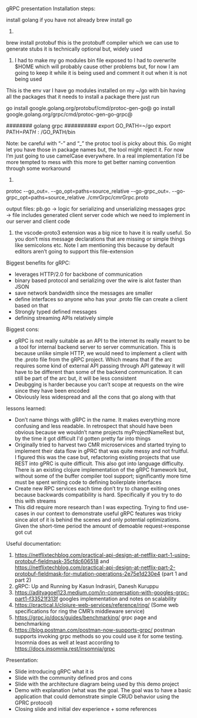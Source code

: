 gRPC presentation
Installation steps:  

install golang if you have not already
brew install go

1. 

brew install protobuf this is the protobuff compiler which we can use to generate stubs it is technically optional but, widely used


1. I had to make my go modules bin file exposed to I had to overwrite $HOME which will probably cause other problems but, for now I am going to keep it while it is being used and comment it out when it is not being used

This is the env var I have go modules installed on my ~/go with bin having all the packages that it needs
to install a package there just run

go install google.golang.org/protobuf/cmd/protoc-gen-go@<version>
go install google.golang.org/grpc/cmd/protoc-gen-go-grpc@<version>


######## golang grpc ##########
export GO_PATH=~/go
export PATH=$PATH:/$GO_PATH/bin

Note: be careful with “-” and “_” the protoc tool is picky about this. Go might let you have those in package names but, the tool might reject it. For now I’m just going to use camelCase everywhere. In a real implementation I’d be more tempted to mess with this more to get better naming convention through some workaround


1. 

protoc --go_out=. --go_opt=paths=source_relative --go-grpc_out=. --go-grpc_opt=paths=source_relative ./cmrGrpc/cmrGrpc.proto

output files:
pb.go → logic for serializing and unserializing messages
grpc → file includes generated client server code which we need to implement in our server and client code


1. the vscode-proto3 extension was a big nice to have it is really useful. So you don’t miss message declarations that are missing or simple things like semicolons etc. Note I am mentioning this because by default editors aren’t going to support this file-extension




Biggest benefits for gRPC:

* leverages HTTP/2.0 for backbone of communication
* binary based protocol and serializing over the wire is alot faster than JSON
* save network bandwidth since the messages are smaller
* define interfaces so anyone who has your .proto file can create a client based on that
* Strongly typed defined messages
* defining streaming APIs relatively simple


Biggest cons:

* gRPC is not really suitable as an API to the internet its really meant to be a tool for internal backend server to server communication. This is because unlike simple HTTP, we would need to implement a client with the .proto file from the gRPC project. Which means that if the arc requires some kind of external API passing through API gateway it will have to be different than some of the backend communication. It can still be part of the arc but, it will be less consistent
* Deubgging is harder because you can’t scope at requests on the wire since they have been encoded
* Obviously less widespread and all the cons that go along with that




lessons learned:

* Don’t name things with gRPC in the name. It makes everything more confusing and less readable. In retrospect that should have been obvious because we wouldn’t name projects myProjectNameRest but, by the time it got difficult I'd gotten pretty far into things
* Originally tried to harvest two CMR microservices and started trying to implement their data flow in gPRC that was quite messy and not fruitful. I figured this was the case but, refactoring existing projects that use REST into gPRC is quite difficult. This also got into language difficulty. There is an existing clojure implementation of the gRPC framework but, without some of the buffer compiler tool support; significantly more time must be spent writing code to defining boilerplate interfaces
* Create new RPC services each time don’t try to change exiting ones because backwards compatibility is hard. Specifically if you try to do this with streams
* This did require more research than I was expecting. Trying to find use-cases in our context to demonstrate useful gRPC features was tricky since alot of it is behind the scenes and only potential optimizations. Given the short-time period the amount of demoable request->response got cut



Useful documentation:

1. https://netflixtechblog.com/practical-api-design-at-netflix-part-1-using-protobuf-fieldmask-35cfdc606518 and https://netflixtechblog.com/practical-api-design-at-netflix-part-2-protobuf-fieldmask-for-mutation-operations-2e75e1d230e4 (part 1 and part 2)
2. gRPC: Up and Running by Kasun Indrasiri, Danesh Kuruppu
3. https://adityagoel123.medium.com/in-conversation-with-googles-grpc-part1-f33521f313f googles implementation and notes on scalability
4. https://practical.li/clojure-web-services/reference/ring/ (Some web specifications for ring the CMR’s middleware service)
5. https://grpc.io/docs/guides/benchmarking/ grpc page and benchmarking
6. https://blog.postman.com/postman-now-supports-grpc/ postman supports invoking grpc methods so you could use it for some testing. Insomnia does as well at least according to https://docs.insomnia.rest/insomnia/grpc


Presentation:

* Slide introducing gRPC what it is
* Slide with the community defined pros and cons
* Slide with the architecture diagram being used by this demo project
* Demo with explanation (what was the goal. The goal was to have a basic application that could demonstrate simple CRUD behavior using the GPRC protocol)
* Closing slide and initial dev experience + some references

